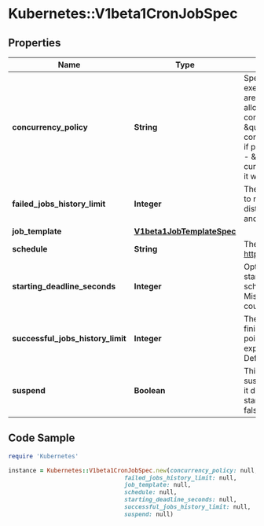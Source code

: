 # Kubernetes::V1beta1CronJobSpec

## Properties

Name | Type | Description | Notes
------------ | ------------- | ------------- | -------------
**concurrency_policy** | **String** | Specifies how to treat concurrent executions of a Job. Valid values are: - \&quot;Allow\&quot; (default): allows CronJobs to run concurrently; - \&quot;Forbid\&quot;: forbids concurrent runs, skipping next run if previous run hasn&#39;t finished yet; - \&quot;Replace\&quot;: cancels currently running job and replaces it with a new one | [optional] 
**failed_jobs_history_limit** | **Integer** | The number of failed finished jobs to retain. This is a pointer to distinguish between explicit zero and not specified. Defaults to 1. | [optional] 
**job_template** | [**V1beta1JobTemplateSpec**](V1beta1JobTemplateSpec.md) |  | 
**schedule** | **String** | The schedule in Cron format, see https://en.wikipedia.org/wiki/Cron. | 
**starting_deadline_seconds** | **Integer** | Optional deadline in seconds for starting the job if it misses scheduled time for any reason.  Missed jobs executions will be counted as failed ones. | [optional] 
**successful_jobs_history_limit** | **Integer** | The number of successful finished jobs to retain. This is a pointer to distinguish between explicit zero and not specified. Defaults to 3. | [optional] 
**suspend** | **Boolean** | This flag tells the controller to suspend subsequent executions, it does not apply to already started executions.  Defaults to false. | [optional] 

## Code Sample

```ruby
require 'Kubernetes'

instance = Kubernetes::V1beta1CronJobSpec.new(concurrency_policy: null,
                                 failed_jobs_history_limit: null,
                                 job_template: null,
                                 schedule: null,
                                 starting_deadline_seconds: null,
                                 successful_jobs_history_limit: null,
                                 suspend: null)
```


